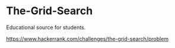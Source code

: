 # The-Grid-Search
Educational source for students.

https://www.hackerrank.com/challenges/the-grid-search/problem

